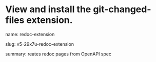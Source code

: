 # View and install the git-changed-files extension.
name: redoc-extension

slug: v5-29x7u-redoc-extension

summary: reates redoc pages  from OpenAPI spec